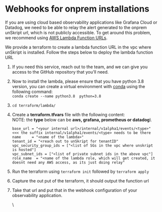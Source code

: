 # Webhooks for onprem installations

If you are using cloud based observability applications like Grafana Cloud or Datadog, we need to be able to relay the alert generated to the onprem unSkript url, which is not publicly accessible. To get around this problem, we recommend using [AWS Lambda Function URLs](https://docs.aws.amazon.com/lambda/latest/dg/lambda-urls.html).&#x20;

We provide a terraform to create a lambda function URL in the vpc where unSkript is installed. Follow the steps below to deploy the lambda function URL

1. If you need this service, reach out to the team, and we can give you access to the GitHub repository that you'll need.
2. Now to install the lambda, please ensure that you have python 3.8 version, you can create a virtual environment with [conda](https://conda.io/projects/conda/en/latest/commands/install.html) using the following command:\
   `conda create --name python3.8  python=3.8`
3. ```
   cd terraform/lambda/
   ```
4.  Create a **terraform.tfvars** file with the following content:\
    NOTE: the **type** below can be **aws, grafana, prometheus or datadog**\


    ```
    base_url = "<your internal url>/internal/v1alpha1/events/<type>" <<< the suffix internal/v1alpha1/events/<type> needs to be there
    name     = "<name of the lambda>"
    tenant_id = "<reach out to unSkript for tenantID"
    vpc_security_group_ids = ["<list of SGs in the vpc where unskript is hosted"]
    vpc_subnet_ids = ["<list of private subnet ids in the above vpc"]
    role_name  = "<name of the lambda role, which will get created, it doesnt need any AWS access, as its just doing relay"
    ```
5. Run the terraform using `terraform init` followed by `terraform apply`
6. Capture the out put of the terraform, it should output the function url
7.  Take that url and put that in the webhook configuration of your observability application.

    \


    ```
    ```

